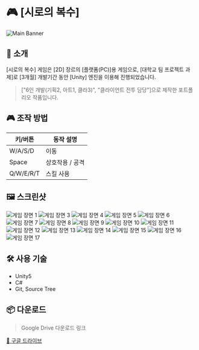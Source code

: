 # 🎮 [시로의 복수]

![Main Banner](images/Lobby.jpg) <!-- 게임 대표 이미지 -->

## 📝 소개

[시로의 복수] 게임은 [2D] 장르의 [플랫폼(PC)]용 게임으로, [대학교 팀 프로젝트 과제]로 [3개월] 개발기간 동안 [Unity] 엔진을 이용해 진행되었습니다.

>  ["6인 개발(기획2, 아트1, 클라3)", "클라이언트 전투 담당"]으로 제작한 포트폴리오 작품입니다.

## 🎮 조작 방법

| 키/버튼 | 동작 설명         |
|--------|------------------|
| W/A/S/D | 이동              |
| Space | 상호작용 / 공격 |
| Q/W/E/R/T | 스킬 사용 |


## 🖼️ 스크린샷

![게임 장면 1](images/Intro.jpg)
![게임 장면 3](images/Scene1_1.jpg)
![게임 장면 4](images/Scene1_2.jpg)
![게임 장면 5](images/Scene1_3.jpg)
![게임 장면 6](images/Scene1_4.jpg)
![게임 장면 7](images/Scene1_5.jpg)
![게임 장면 8](images/Scene2_1.jpg)
![게임 장면 9](images/Scene2_2.jpg)
![게임 장면 10](images/Scene2_3.jpg)
![게임 장면 11](images/Scene2_4.jpg)
![게임 장면 12](images/Scene3_1.jpg)
![게임 장면 13](images/Scene3_2.jpg)
![게임 장면 14](images/Scene3_3.jpg)
![게임 장면 15](images/Scene3_4.jpg)
![게임 장면 16](images/Scene3_5.jpg)
![게임 장면 17](images/Scene3_6.jpg)

## 🛠️ 사용 기술

- Unity5
- C#
- Git, Source Tree

## 📦 다운로드

> Google Drive 다운로드 링크

[🔗 구글 드라이브](https://yourgame.itch.io)
